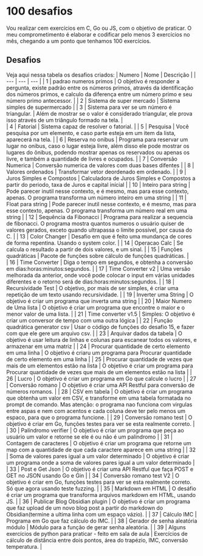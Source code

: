 # 100 desafios
Vou realizar cem exercícios em C, Go ou JS, com o objetivo de praticar. O meu comprometimento é elaborar e codificar pelo menos 3 exercícios no mês, chegando a um ponto que tenhamos 100 exercícios. 
## Desafios 
Veja aqui nessa tabela os desafios criados:
| Numero | Nome | Descrição |
| --- | --- | --- |
| 1 | padrao numeros primos | O objetivo é responder a pergunta, existe padrão entre os números primos, através da identificação dos números primos, e calculo da diferença entre um número primo e seu número primo antecessor. |
| 2 | Sistema de super mercado | Sistema simples de supermercado |
| 3 | Sistema para ver se um número é triangular. | Além de mostrar se o valor é considerado triangular, ele prova isso através de um triângulo formado na tela. |  
| 4 | Fatorial | Sistema capaz de resolver o fatorial. | 
| 5 | Pesquisa | Você pesquisa por um elemento, e caso parte esteja em um item da lista, aparecerá na tela. | 
| 6 | Reserva no onibus | Programa para reservar um lugar no onibus, caso o lugar esteja livre, além disso ele pode mostrar os lugares do ônibus, podendo mostrar apenas os reservados ou apenas os livre, e também a quantidade de livres e ocupados. | 
| 7 | Conversão Numerica | Conversão numerica de valores com duas bases difentes |
| 8 | Valores ordenados | Transformar vetor deordenado em ordenado. |
| 9 | Juros Simples e Compostos | Calculadora de Juros Simples e Compostos a partir do periodo, taxa de Juros e capital inícial |
| 10 | Inteiro para string | Pode parecer inutil nesse contexto, e é mesmo, mas para esse contexto, apenas. O programa transforma um número inteiro em uma string |
| 11 | Float para string | Pode parecer inutil nesse contexto, e é mesmo, mas para esse contexto, apenas. O programa transforma um número real em uma string |
| 12 | Sequência da Fibonacci | Programa para realizar a sequencia de fibonacci. O programa mostra quantos numeros o usuário quiser de valores gerados, exceto quando ultrapassa o limite possível, por causa do C. |
| 13 | Color Changer | Desafio em que é feito uma mundança de cores de forma repentina. Usando o system color. |
| 14 | Operacao Calc | Se calcula o resultado a partir de dois valores, e um sinal. | 
| 15 | Funções quadráticas | Pacote de funções sobre cálculo de funções quadráticas. |  
| 16 | Time Converter | Diga o tempo em segundos, e obtenha a conversão em dias:horas:minutos:segundos. |
| 17 | Time Converter v2 | Uma versão melhorada da anterior, onde você pode colocar o input em várias unidades diferentes e o retorno será de dias:horas:minutos:segundos. |
| 18 | Recursividade Test | O objetivo, por mais de ser simples, é criar uma repetição de um texto usando recursividade. |
| 19 | Inverter uma String | O objetivo é criar um programa que inverta uma string |
| 20 | Maior Numero de Uma lista | O objetivo é criar um programa que encontre o maior e o menor valor de uma lista. | 
| 21 | Time converter v1.5 | Simples: O objetivo é criar um conversor de tempo com uma outra lógica |
| 22 | Função quadrática generator csv | Usar o código de funções do desafio 15, e fazer com que ele gere um arquivo csv. | 
| 23 | Arquivar dados da tabela | O objetivo é usar leitura de linhas e colunas para escanear todos os valores, e armazenar em uma matriz |
| 24 | Procurar quantidade de certo elemento em uma linha | O objetivo é criaru um programa para Procurar quantidade de certo elemento em uma linha |
| 25 | Procurar quantidade de vezes que mais de um elementos estão na lista | O objetivo é criar um programa para Procurar quantidade de vezes que mais de um elementos estão na lista |
| 26 | Lucro | O objetivo é criar um programa em Go que calcule o lucro | 
| 27 | Conversão romano | O objetivo é criar uma API Restful para conversão de números romanos. |
| 28 | CSV em tabela | O objetivo é criar um programa que obtenha um valor em CSV, e transforme em uma tabela formatada no prompt de comando. Mas atenção: o  programa nao funciona com virgulas entre aspas e nem com acentos e cada coluna deve ter pelo menos um espaco, para que o programa funcione. | 
| 29 | Conversão romano test | O objetivo é criar em Go, funções testes para ver se esta realmente correto. | 
| 30 | Palíndromo verifier | O objetivo é criar um programa que peça ao usuário um valor e retorne se ele é ou não é um palíndromo | 
| 31 | Contagem de caracteres | O objetivo é criar um programa que retorne um map com a quantidade de que cada caractere aparece em uma string | 
| 32 | Soma de valores pares igual a um valor determinado | O objetivo é criar um programa onde a soma de valores pares igual a um valor determinado |
| 33 | Post e Get Json | O objetivo é criar uma API Restful que faça POST e GET no JSON usando Go e Gin | 
| 34 | Conversão romano test V2 | O objetivo é criar em Go, funções testes para ver se esta realmente correto. Só que agora usando teste fuzzing. |
| 35 | Markdown em HTML | O desáfio é criar um programa que transforma arquivos markdown em HTML, usando JS. | 
| 36 | Publicar Blog Obsidian plugin | O objetivo é criar um programa que faz upload de um novo blog post a partir do markdown do Obsidian(termine a ultima linha com um espaço vázio). |
| 37 | Cálculo IMC | Programa em Go que faz cálculo do IMC. |
| 38 | Gerador de senha aleatória módulo | Módulo para a função de gerar senha aleatória. | 
| 39 | Alguns exercícios de python para praticar - feito em sala de aula | Exercícios de cálculo de distância entre dois pontos, área do trapézio, IMC, conversão temperatura. |